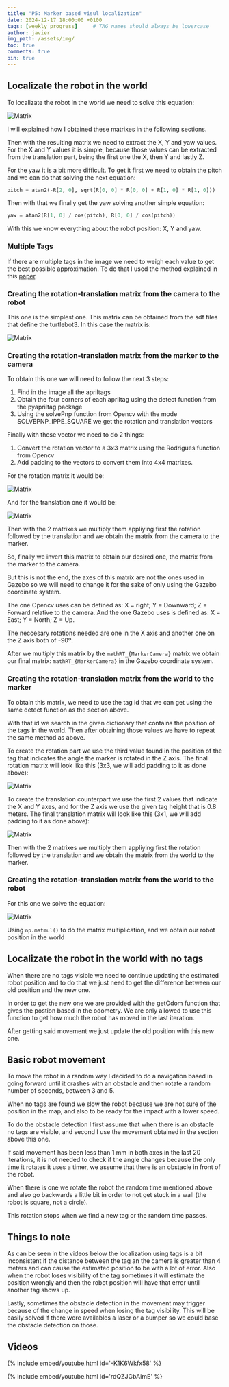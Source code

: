 ```yaml
---
title: "P5: Marker based visul localization"
date: 2024-12-17 18:00:00 +0100
tags: [weekly progress]     # TAG names should always be lowercase
author: javier
img_path: /assets/img/
toc: true
comments: true
pin: true
---
```


## Localizate the robot in the world

To localizate the robot in the world we need to solve this equation:

![Matrix](p5-2.png)

I will explained how I obtained these matrixes in the following sections.

Then with the resulting matrix we need to extract the X, Y and yaw values. For the X and Y values it is simple, because those values can be extracted from the translation part, being the first one the X, then Y and lastly Z.

For the yaw it is a bit more difficult. To get it first we need to obtain the pitch and we can do that solving the next equation:

```python
pitch = atan2(-R[2, 0], sqrt(R[0, 0] * R[0, 0] + R[1, 0] * R[1, 0]))
```

Then with that we finally get the yaw solving another simple equation:

```python
yaw = atan2(R[1, 0] / cos(pitch), R[0, 0] / cos(pitch))
```

With this we know everything about the robot position: X, Y and yaw.

### Multiple Tags

If there are multiple tags in the image we need to weigh each value to get the best possible approximation. To do that I used the method explained in this [paper](https://gsyc.urjc.es/jmplaza/papers/jornadasautomatica2016-pnp.pdf).

### Creating the rotation-translation matrix from the camera to the robot

This one is the simplest one. This matrix can be obtained from the sdf files that define the turtlebot3. In this case the matrix is:

![Matrix](p5-3.png)

### Creating the rotation-translation matrix from the marker to the camera

To obtain this one we will need to follow the next 3 steps:

1. Find in the image all the apriltags
2. Obtain the four corners of each apriltag using the detect function from the pyapriltag package
3. Using the solvePnp function from Opencv with the mode SOLVEPNP_IPPE_SQUARE we get the rotation and translation vectors

Finally with these vector we need to do 2 things:

1. Convert the rotation vector to a 3x3 matrix using the Rodrigues function from Opencv
2. Add padding to the vectors to convert them into 4x4 matrixes.

For the rotation matrix it would be:

![Matrix](p5-4.png)

And for the translation one it would be:

![Matrix](p5-5.png)

Then with the 2 matrixes we multiply them appliying first the rotation followed by the translation and we obtain the matrix from the camera to the marker.

So, finally we invert this matrix to obtain our desired one, the matrix from the marker to the camera.

But this is not the end, the axes of this matrix are not the ones used in Gazebo so we will need to change it for the sake of only using the Gazebo coordinate system.

The one Opencv uses can be defined as: X = right; Y = Downward; Z = Forward relative to the camera. And the one Gazebo uses is defined as: X = East; Y = North; Z = Up.

The neccesary rotations needed are one in the X axis and another one on the Z axis both of -90º.

After we multiply this matrix by the ```mathRT_{MarkerCamera}``` matrix we obtain our final matrix: ```mathRT_{MarkerCamera}``` in the Gazebo coordinate system.

### Creating the rotation-translation matrix from the world to the marker

To obtain this matrix, we need to use the tag id that we can get using the same detect function as the section above.

With that id we search in the given dictionary that contains the position of the tags in the world. Then after obtaining those values we have to repeat the same method as above.

To create the rotation part we use the third value found in the position of the tag that indicates the angle the marker is rotated in the Z axis. The final rotation matrix will look like this (3x3, we will add padding to it as done above):

![Matrix](p5-6.png)

To create the translation counterpart we use the first 2 values that indicate the X and Y axes, and for the Z axis we use the given tag height that is 0.8 meters. The final translation matrix will look like this (3x1, we will add padding to it as done above):

![Matrix](p5-7.png)

Then with the 2 matrixes we multiply them appliying first the rotation followed by the translation and we obtain the matrix from the world to the marker.

### Creating the rotation-translation matrix from the world to the robot

For this one we solve the equation:

![Matrix](p5-2.png)

Using `np.matmul()` to do the matrix multiplication, and we obtain our robot position in the world

## Localizate the robot in the world with no tags

When there are no tags visible we need to continue updating the estimated robot position and to do that we just need to get the difference between our old position and the new one.

In order to get the new one we are provided with the getOdom function that gives the postion based in the odometry. We are only allowed to use this function to get how much the robot has moved in the last iteration.

After getting said movement we just update the old position with this new one.

## Basic robot movement

To move the robot in a random way I decided to do a navigation based in going forward until it crashes with an obstacle and then rotate a random number of seconds, between 3 and 5.

When no tags are found we slow the robot because we are not sure of the position in the map, and also to be ready for the impact with a lower speed.

To do the obstacle detection I first assume that when there is an obstacle no tags are visible, and second I use the movement obtained in the section above this one.

If said movement has been less than 1 mm in both axes in the last 20 iterations, it is not needed to check if the angle changes because the only time it rotates it uses a timer, we assume that there is an obstacle in front of the robot.

When there is one we rotate the robot the random time mentioned above and also go backwards a little bit in order to not get stuck in a wall (the robot is square, not a circle).

This rotation stops when we find a new tag or the random time passes.

## Things to note

As can be seen in the videos below the localization using tags is a bit inconsistent if the distance between the tag an the camera is greater than 4 meters and can cause the estimated position to be with a lot of error. Also when the robot loses visibility of the tag sometimes it will estimate the position wrongly and then the robot position will have that error until another tag shows up.

Lastly, sometimes the obstacle detection in the movement may trigger because of the change in speed when losing the tag visibility. This will be easily solved if there were availables a laser or a bumper so we could base the obstacle detection on those.

## Videos

{% include embed/youtube.html id='-K1K6Wkfx58' %}

{% include embed/youtube.html id='rdQZJGbAimE' %}
